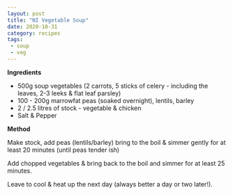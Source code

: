 ```yaml
---
layout: post
title: "NI Vegetable Soup"
date: 2020-10-31
category: recipes
tags:
 - soup
 - veg
---
```


**Ingredients**

* 500g soup vegetables (2 carrots, 5 sticks of celery - including the leaves, 2-3 leeks & flat leaf parsley)
* 100 - 200g marrowfat peas (soaked overnight), lentils, barley
* 2 / 2.5 litres of stock - vegetable & chicken
* Salt & Pepper

**Method**

Make stock, add peas (lentils/barley) bring to the boil & simmer gently for at least 20 minutes (until peas tender ish)

Add chopped vegetables & bring back to the boil and simmer for at least 25 minutes.

Leave to cool & heat up the next day (always better a day or two later!).
